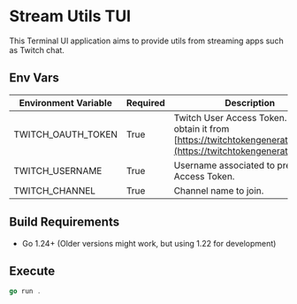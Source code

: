 # Stream Utils TUI
This Terminal UI application aims to provide utils from streaming apps such as Twitch chat.

## Env Vars
| Environment Variable | Required | Description                                                                                                              |
|----------------------|----------|--------------------------------------------------------------------------------------------------------------------------|
| TWITCH_OAUTH_TOKEN   | True     | Twitch User Access Token. You can obtain it from [https://twitchtokengenerator.com/](https://twitchtokengenerator.com/). |
| TWITCH_USERNAME      | True     | Username associated to previous Access Token.                                                                            |
| TWITCH_CHANNEL       | True     | Channel name to join.                                                                                                    |

## Build Requirements
- Go 1.24+ (Older versions might work, but using 1.22 for development)

## Execute

```go
go run .
```